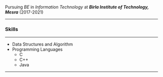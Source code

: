 Pursuing _BE_ in _Information Technology_ at _**Birla Institute of Technology, Mesra**_ (2017-2021)

--------------------------------------------------------------
### Skills
--------------------------------------------------------------
* Data Structures and Algorithm
* Programming Languages
    * C
    * C++
    * Java
--------------------------------------------------------------
